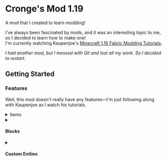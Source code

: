 <div>
  
<h1>Cronge's Mod 1.19</h1>
  
A mod that I created to learn modding!

</div>

I've always been fascinated by mods, and it was an interesting topic to me, so I decided to learn how to make one! <br/>
I'm currently watching Kaupenjoe's [Minecraft 1.19 Fabric Modding Tutorials](https://www.youtube.com/playlist?list=PLKGarocXCE1EeLZggaXPJaARxnAbUD8Y_).

*I had another mod, but I messed with Git and lost all my work. So I decided to restart.*

</div>

## Getting Started

### Features
Well, this mod doesn't really have any features—I'm just following along with Kaupenjoe as I watch his tutorials.

<details>
<summary> Items </summary>
  
*None at the moment*

</details>
<details>
<summary> 
  
#### Blocks 
  
</summary>
  
*None at the moment*
  
</details>
<details>
<summary> 
  
#### Custom Enities
  
</summary>
  
*None at the moment*

### Installation

*I do not plan on releasing the mod yet, but I might consider releasing it in the future.*

</div>

